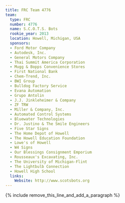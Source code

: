 ```yaml
---
title: FRC Team 4776
team:
  type: FRC
  number: 4776
  name: S.C.O.T.S. Bots
  rookie_year: 2013
  location: Howell, Michigan, USA
  sponsors:
  - Ford Motor Company
  - Autodesk, Inc.
  - General Motors Company
  - Thai Summit America Corporation
  - Mugg & Bopps Convenience Stores
  - First National Bank
  - Chem-Trend, Inc.
  - BWI Group
  - Bulldog Factory Service
  - Evana Automation
  - Grupo Antolin
  - J.J. Jinkleheimer & Company
  - ZF TRW
  - Miller & Company, Inc.
  - Automated Control Systems
  - Bluewater Technologies
  - Dr. Justino & The Smile Engineers
  - Five Star Signs
  - The Home Depot of Howell
  - The Howell Education Foundation
  - Lowe's of Howell
  - W4 Signs
  - Our Blessings Consignment Emporium
  - Rousseaux's Excavating, Inc.
  - The University of Michigan-Flint
  - The Lightbulb Connection
  - Howell High School
  links:
    Website: http://www.scotsbots.org
---
```


{% include remove_this_line_and_add_a_paragraph %}